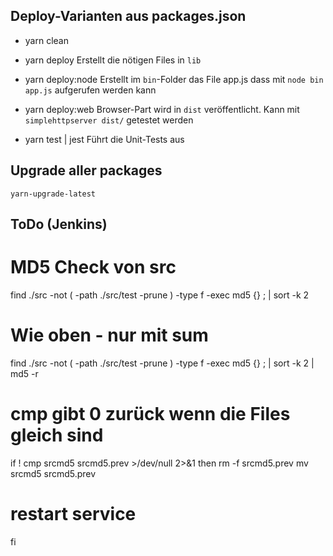 ## Deploy-Varianten aus packages.json

-   yarn clean

-   yarn deploy
    Erstellt die nötigen Files in `lib`

-   yarn deploy:node
    Erstellt im `bin`-Folder das File app.js dass mit `node bin app.js` aufgerufen werden kann

-   yarn deploy:web
    Browser-Part wird in `dist` veröffentlicht. Kann mit `simplehttpserver dist/` getestet werden

-   yarn test | jest
    Führt die Unit-Tests aus
    
    

## Upgrade aller packages

    yarn-upgrade-latest

## ToDo (Jenkins)

# MD5 Check von src

find ./src -not \( -path ./src/test -prune \) -type f -exec md5 {} \; | sort -k 2

# Wie oben - nur mit sum

find ./src -not \( -path ./src/test -prune \) -type f -exec md5 {} \; | sort -k 2 | md5 -r

# cmp gibt 0 zurück wenn die Files gleich sind

if ! cmp srcmd5 srcmd5.prev >/dev/null 2>&1
then
rm -f srcmd5.prev
mv srcmd5 srcmd5.prev

# restart service

fi
